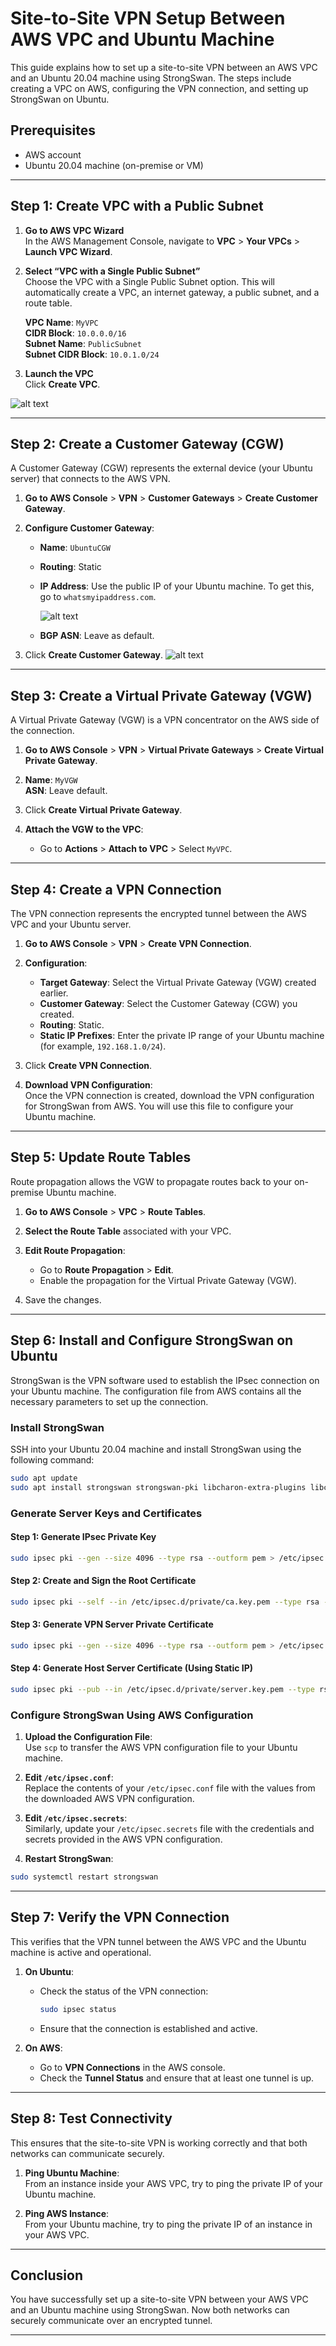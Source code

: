 # Site-to-Site VPN Setup Between AWS VPC and Ubuntu Machine

This guide explains how to set up a site-to-site VPN between an AWS VPC and an Ubuntu 20.04 machine using StrongSwan. The steps include creating a VPC on AWS, configuring the VPN connection, and setting up StrongSwan on Ubuntu.

## Prerequisites

- AWS account
- Ubuntu 20.04 machine (on-premise or VM)

---

## Step 1: Create VPC with a Public Subnet

1. **Go to AWS VPC Wizard**  
   In the AWS Management Console, navigate to **VPC** > **Your VPCs** > **Launch VPC Wizard**.
2. **Select “VPC with a Single Public Subnet”**  
   Choose the VPC with a Single Public Subnet option. This will automatically create a VPC, an internet gateway, a public subnet, and a route table.

   **VPC Name**: `MyVPC`  
   **CIDR Block**: `10.0.0.0/16`  
   **Subnet Name**: `PublicSubnet`  
   **Subnet CIDR Block**: `10.0.1.0/24`

3. **Launch the VPC**  
   Click **Create VPC**.

![alt text](image-7.png)

---

## Step 2: Create a Customer Gateway (CGW)

A Customer Gateway (CGW) represents the external device (your Ubuntu server) that connects to the AWS VPN.

1. **Go to AWS Console** > **VPN** > **Customer Gateways** > **Create Customer Gateway**.
2. **Configure Customer Gateway**:

   - **Name**: `UbuntuCGW`
   - **Routing**: Static
   - **IP Address**: Use the public IP of your Ubuntu machine. To get this, go to `whatsmyipaddress.com`.

     ![alt text](image-8.png)

   - **BGP ASN**: Leave as default.

3. Click **Create Customer Gateway**.
![alt text](image-9.png)

---

## Step 3: Create a Virtual Private Gateway (VGW)
A Virtual Private Gateway (VGW) is a VPN concentrator on the AWS side of the connection.

1. **Go to AWS Console** > **VPN** > **Virtual Private Gateways** > **Create Virtual Private Gateway**.
2. **Name**: `MyVGW`  
   **ASN**: Leave default.
3. Click **Create Virtual Private Gateway**.

4. **Attach the VGW to the VPC**:
   - Go to **Actions** > **Attach to VPC** > Select `MyVPC`.

---

## Step 4: Create a VPN Connection

The VPN connection represents the encrypted tunnel between the AWS VPC and your Ubuntu server.


1. **Go to AWS Console** > **VPN** > **Create VPN Connection**.
2. **Configuration**:

   - **Target Gateway**: Select the Virtual Private Gateway (VGW) created earlier.
   - **Customer Gateway**: Select the Customer Gateway (CGW) you created.
   - **Routing**: Static.
   - **Static IP Prefixes**: Enter the private IP range of your Ubuntu machine (for example, `192.168.1.0/24`).

3. Click **Create VPN Connection**.

4. **Download VPN Configuration**:  
   Once the VPN connection is created, download the VPN configuration for StrongSwan from AWS. You will use this file to configure your Ubuntu machine.

---

## Step 5: Update Route Tables
Route propagation allows the VGW to propagate routes back to your on-premise Ubuntu machine.

1. **Go to AWS Console** > **VPC** > **Route Tables**.
2. **Select the Route Table** associated with your VPC.

3. **Edit Route Propagation**:

   - Go to **Route Propagation** > **Edit**.
   - Enable the propagation for the Virtual Private Gateway (VGW).

4. Save the changes.

---

## Step 6: Install and Configure StrongSwan on Ubuntu

StrongSwan is the VPN software used to establish the IPsec connection on your Ubuntu machine. The configuration file from AWS contains all the necessary parameters to set up the connection.

### Install StrongSwan

SSH into your Ubuntu 20.04 machine and install StrongSwan using the following command:

```bash
sudo apt update
sudo apt install strongswan strongswan-pki libcharon-extra-plugins libcharon-extauth-plugins libstrongswan-extra-plugins libtss2-tcti-tabrmd0 -y
```

### Generate Server Keys and Certificates

#### Step 1: Generate IPsec Private Key

```bash
sudo ipsec pki --gen --size 4096 --type rsa --outform pem > /etc/ipsec.d/private/ca.key.pem
```

#### Step 2: Create and Sign the Root Certificate

```bash
sudo ipsec pki --self --in /etc/ipsec.d/private/ca.key.pem --type rsa --dn "CN=YourVPNServerName" --ca --lifetime 3650 --outform pem > /etc/ipsec.d/cacerts/ca.cert.pem
```

#### Step 3: Generate VPN Server Private Certificate

```bash
sudo ipsec pki --gen --size 4096 --type rsa --outform pem > /etc/ipsec.d/private/server.key.pem
```

#### Step 4: Generate Host Server Certificate (Using Static IP)

```bash
sudo ipsec pki --pub --in /etc/ipsec.d/private/server.key.pem --type rsa | sudo ipsec pki --issue --lifetime 3650 --cacert /etc/ipsec.d/cacerts/ca.cert.pem --cakey /etc/ipsec.d/private/ca.key.pem --dn "CN=YourServerPublicIP" --san="YourServerPublicIP" --san="YourServerPublicIP" --flag serverAuth --flag ikeIntermediate --outform pem > /etc/ipsec.d/certs/server.cert.pem
```

### Configure StrongSwan Using AWS Configuration

1. **Upload the Configuration File**:  
   Use `scp` to transfer the AWS VPN configuration file to your Ubuntu machine.

2. **Edit `/etc/ipsec.conf`**:  
   Replace the contents of your `/etc/ipsec.conf` file with the values from the downloaded AWS VPN configuration.

3. **Edit `/etc/ipsec.secrets`**:  
   Similarly, update your `/etc/ipsec.secrets` file with the credentials and secrets provided in the AWS VPN configuration.

4. **Restart StrongSwan**:

```bash
sudo systemctl restart strongswan
```
---

## Step 7: Verify the VPN Connection

This verifies that the VPN tunnel between the AWS VPC and the Ubuntu machine is active and operational.

1. **On Ubuntu**:

   - Check the status of the VPN connection:
     ```bash
     sudo ipsec status
     ```
   - Ensure that the connection is established and active.

2. **On AWS**:
   - Go to **VPN Connections** in the AWS console.
   - Check the **Tunnel Status** and ensure that at least one tunnel is up.

---

## Step 8: Test Connectivity
This ensures that the site-to-site VPN is working correctly and that both networks can communicate securely.

1. **Ping Ubuntu Machine**:  
   From an instance inside your AWS VPC, try to ping the private IP of your Ubuntu machine.

2. **Ping AWS Instance**:  
   From your Ubuntu machine, try to ping the private IP of an instance in your AWS VPC.

---

## Conclusion

You have successfully set up a site-to-site VPN between your AWS VPC and an Ubuntu machine using StrongSwan. Now both networks can securely communicate over an encrypted tunnel.

---
